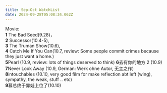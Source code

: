 ```yaml
---
title: Sep-Oct WatchList
date: 2024-09-28T05:08:34.062Z
---
```





Movie:   
**1** The Bad Seed(9.28)，  
**2** Successor(10.4-5),   
**3** The Truman Show(10.6),   
**4** Catch Me If You Can(10.7, review: Some people commit crimes because they just want a home.)  
**5**Pearl (10.9, review: lots of things deserved to think)
**6**去有你的地方 2 (10.9)  
**7**Never Look Away (10.9, German: Werk ohne Autor, 无主之作)   
**8**intouchables (10.10, very good film for make reflection abt left (wing), sympathy, the weak,  stuff .. etc)  
**9**慕总终于靠娃上位了(10.10)